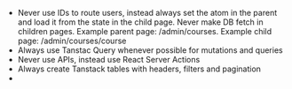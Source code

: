 - Never use IDs to route users, instead always set the atom in the parent and load it from the state in the child page. Never make DB fetch in children pages. Example parent page: /admin/courses. Example child page: /admin/courses/course
- Always use Tanstac Query whenever possible for mutations and queries
- Never use APIs, instead use React Server Actions
- Always create Tanstack tables with headers, filters and pagination
-
